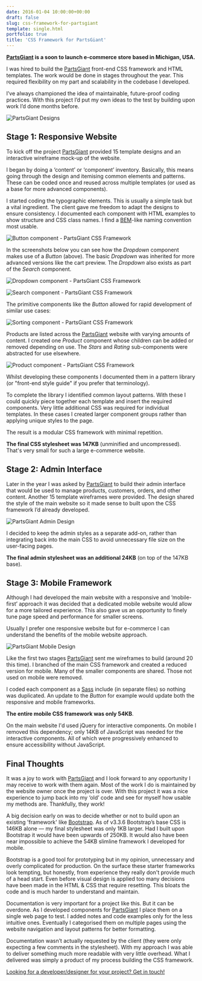 ```yaml
---
date: 2016-01-04 10:00:00+00:00
draft: false
slug: css-framework-for-partsgiant
template: single.html
portfolio: true
title: 'CSS Framework for PartsGiant'
---
```


**[PartsGiant](http://www.partsgiant.com/) is a soon to launch e-commerce store based in Michigan, USA.**

I was hired to build the [PartsGiant](http://www.partsgiant.com/) front-end CSS framework and HTML templates. The work would be done in stages throughout the year. This required flexibility on my part and scalability in the codebase I developed.

I’ve always championed the idea of maintainable, future-proof coding practices. With this project I’d put my own ideas to the test by building upon work I’d done months before.

![PartsGiant Designs](/images/portfolio/partsgiant-designs.png)

## Stage 1: Responsive Website

To kick off the project [PartsGiant](http://www.partsgiant.com/) provided 15 template designs and an interactive wireframe mock-up of the website.

I began by doing a ‘content’ or ‘component’ inventory. Basically, this means going through the design and itemising common elements and patterns. These can be coded once and reused across multiple templates (or used as a base for more advanced components).

I started coding the typographic elements. This is usually a simple task but a vital ingredient. The client gave me freedom to adapt the designs to ensure consistency. I documented each component with HTML examples to show structure and CSS class names. I find a [BEM](http://csswizardry.com/2015/08/bemit-taking-the-bem-naming-convention-a-step-further/)-like naming convention most usable.

![Button component - PartsGiant CSS Framework](/images/portfolio/partsgiant-buttons.png)

In the screenshots below you can see how the *Dropdown* component makes use of a *Button* (above). The basic *Dropdown* was inherited for more advanced versions like the cart preview. The *Dropdown* also exists as part of the *Search* component.

![Dropdown component - PartsGiant CSS Framework](/images/portfolio/partsgiant-dropdowns.png)

![Search component - PartsGiant CSS Framework](/images/portfolio/partsgiant-search.png)

The primitive components like the *Button* allowed for rapid development of similar use cases:

![Sorting component - PartsGiant CSS Framework](/images/portfolio/partsgiant-sorting.png)

Products are listed across the [PartsGiant](http://www.partsgiant.com/) website with varying amounts of content. I created one *Product* component whose children can be added or removed depending on use. The *Stars* and *Rating* sub-components were abstracted for use elsewhere.

![Product component - PartsGiant CSS Framework](/images/portfolio/partsgiant-products.png)

Whilst developing these components I documented them in a pattern library (or "front-end style guide" if you prefer that terminology).

To complete the library I identified common layout patterns. With these I could quickly piece together each template and insert the required components. Very little additional CSS was required for individual templates. In these cases I created larger component groups rather than applying unique styles to the page.

The result is a modular CSS framework with minimal repetition.

**The final CSS stylesheet was 147KB** (unminified and uncompressed). That's very small for such a large e-commerce website.

## Stage 2: Admin Interface

Later in the year I was asked by [PartsGiant](http://www.partsgiant.com/) to build their admin interface that would be used to manage products, customers, orders, and other content. Another 15 template wireframes were provided. The design shared the style of the main website so it made sense to built upon the CSS framework I’d already developed.

![PartsGiant Admin Design](/images/portfolio/partsgiant-admin.png)

I decided to keep the admin styles as a separate add-on, rather than integrating back into the main CSS to avoid unnecessary file size on the user-facing pages.

**The final admin stylesheet was an additional 24KB** (on top of the 147KB base).

## Stage 3: Mobile Framework

Although I had developed the main website with a responsive and ’mobile-first’ approach it was decided that a dedicated mobile website would allow for a more tailored experience. This also gave us an opportunity to finely tune page speed and performance for smaller screens.

Usually I prefer one responsive website but for e-commerce I can understand the benefits of the mobile website approach.

![PartsGiant Mobile Design](/images/portfolio/partsgiant-mobile.png)

Like the first two stages [PartsGiant](http://www.partsgiant.com/) sent me wireframes to build (around 20 this time). I branched of the main CSS framework and created a reduced version for mobile. Many of the smaller components are shared. Those not used on mobile were removed.

I coded each component as a [Sass](http://sass-lang.com/) include (in separate files) so nothing was duplicated. An update to the *Button* for example would update both the responsive and mobile frameworks.

**The entire mobile CSS framework was only 54KB**.

On the main website I'd used jQuery for interactive components. On mobile I removed this dependency; only 14KB of JavaScript was needed for the interactive components. All of which were progressively enhanced to ensure accessibility without JavaScript.

## Final Thoughts

It was a joy to work with [PartsGiant](http://www.partsgiant.com/) and I look forward to any opportunity I may receive to work with them again. Most of the work I do is maintained by the website owner once the project is over. With this project it was a nice experience to jump back into my ‘old’ code and see for myself how usable my methods are. Thankfully, they work!

A big decision early on was to decide whether or not to build upon an existing 'framework' like [Bootstrap](http://getbootstrap.com/). As of v3.3.6 Bootstrap’s base CSS is 146KB alone — my final stylesheet was only 1KB larger. Had I built upon Bootstrap it would have been upwards of 250KB. It would also have been near impossible to achieve the 54KB slimline framework I developed for mobile.

Bootstrap is a good tool for prototyping but in my opinion, unnecessary and overly complicated for production. On the surface these starter frameworks look tempting, but honestly, from experience they really don't provide much of a head start. Even before visual design is applied too many decisions have been made in the HTML & CSS that require resetting. This bloats the code and is much harder to understand and maintain.

Documentation is very important for a project like this. But it can be overdone. As I developed components for [PartsGiant](http://www.partsgiant.com/) I place them on a single web page to test. I added notes and code examples only for the less intuitive ones. Eventually I categorised them on multiple pages using the website navigation and layout patterns for better formatting.

Documentation wasn’t actually requested by the client (they were only expecting a few comments in the stylesheet). With my approach I was able to deliver something much more readable with very little overhead. What I delivered was simply a product of my process building the CSS framework.

[Looking for a developer/designer for your project? Get in touch!](/contact/)
